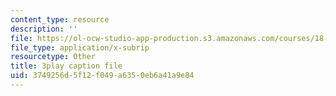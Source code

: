 ```yaml
---
content_type: resource
description: ''
file: https://ol-ocw-studio-app-production.s3.amazonaws.com/courses/18-06sc-linear-algebra-fall-2011/3749256d5f12f049a6350eb6a41a9e84_VqP2tREMvt0.srt
file_type: application/x-subrip
resourcetype: Other
title: 3play caption file
uid: 3749256d-5f12-f049-a635-0eb6a41a9e84
---
```

